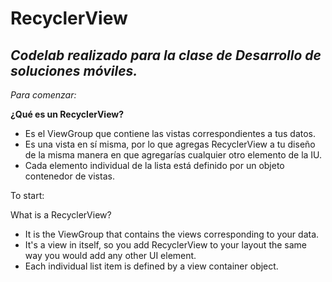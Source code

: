 # RecyclerView

## _Codelab realizado para la clase de Desarrollo de soluciones móviles._

_Para comenzar:_

**¿Qué es un RecyclerView?**

- Es el ViewGroup que contiene las vistas correspondientes a tus datos.
- Es una vista en sí misma, por lo que agregas RecyclerView a tu diseño de la misma manera en que agregarías cualquier otro elemento de la IU.
- Cada elemento individual de la lista está definido por un objeto contenedor de vistas.

To start:

What is a RecyclerView?

- It is the ViewGroup that contains the views corresponding to your data.
- It's a view in itself, so you add RecyclerView to your layout the same way you would add any other UI element.
- Each individual list item is defined by a view container object.
